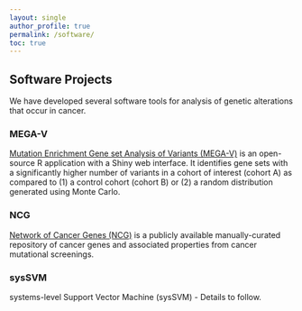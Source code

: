 ```yaml
---
layout: single
author_profile: true
permalink: /software/
toc: true
---
```


## Software Projects
We have developed several software tools for analysis of genetic alterations that occur in cancer.

### MEGA-V
[Mutation Enrichment Gene set Analysis of Variants (MEGA-V)](https://github.com/ciccalab/MEGA "MEGA-V source code on GitHub") is an open-source R application with a Shiny web interface. It identifies gene sets with a significantly higher number of variants in a cohort of interest (cohort A) as compared to (1) a control cohort (cohort B) or (2) a random distribution generated using Monte Carlo.

### NCG
[Network of Cancer Genes (NCG)](http://ncg.kcl.ac.uk) is a publicly available manually-curated repository of cancer genes and associated properties from cancer mutational screenings.

### sysSVM
systems-level Support Vector Machine (sysSVM) - Details to follow.
